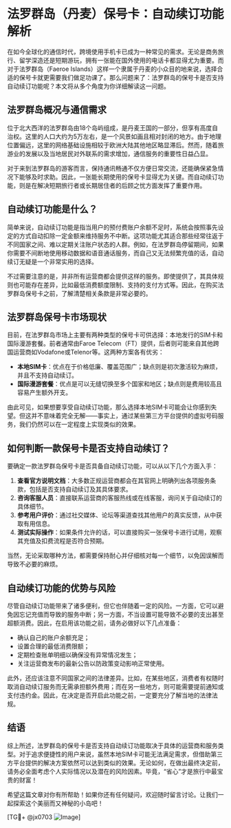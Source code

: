 # 法罗群岛（丹麦）保号卡：自动续订功能解析

在如今全球化的通信时代，跨境使用手机卡已成为一种常见的需求。无论是商务旅行、留学深造还是短期游玩，拥有一张能在国外使用的电话卡都显得尤为重要。而对于法罗群岛（Faeroe Islands）这样一个隶属于丹麦的小众目的地来说，选择合适的保号卡就更需要我们做足功课了。那么问题来了：法罗群岛的保号卡是否支持自动续订功能呢？本文将从多个角度为你详细解读这一问题。

## 法罗群岛概况与通信需求

位于北大西洋的法罗群岛由18个岛屿组成，是丹麦王国的一部分，但享有高度自治权。这里的人口大约为5万左右，是一个风景如画且相对封闭的地方。由于地理位置偏远，这里的网络基础设施相较于欧洲大陆其他地区略显滞后。然而，随着旅游业的发展以及当地居民对外联系的需求增加，通信服务的重要性日益凸显。

对于来到法罗群岛的游客而言，保持通讯畅通不仅方便日常交流，还能确保紧急情况下能够及时求助。因此，一张能长期使用的保号卡显得尤为关键。而自动续订功能，则是在解决短期旅行者或长期居住者的后顾之忧方面发挥了重要作用。

## 自动续订功能是什么？

简单来说，自动续订功能是指当用户的预付费账户余额不足时，系统会按照事先设定的方式自动扣除一定金额来维持服务不中断。这项功能尤其适合那些经常往返于不同国家之间、难以定期关注账户状态的人群。例如，在法罗群岛停留期间，如果你需要不间断地使用移动数据和语音通话服务，而自己又无法频繁充值的话，自动续订无疑是一个非常实用的选择。

不过需要注意的是，并非所有运营商都会提供这样的服务。即使提供了，其具体规则也可能存在差异，比如最低消费额度限制、支持的支付方式等。因此，在购买法罗群岛保号卡之前，了解清楚相关条款是非常必要的。

## 法罗群岛保号卡市场现状

目前，在法罗群岛市场上主要有两种类型的保号卡可供选择：本地发行的SIM卡和国际漫游套餐。前者通常由Faroe Telecom（FT）提供，后者则可能来自其他跨国运营商如Vodafone或Telenor等。这两种方案各有优劣：

- **本地SIM卡**：优点在于价格低廉、覆盖范围广；缺点则是初次激活较为麻烦，并且不支持自动续订。
- **国际漫游套餐**：优点是可以无缝切换至多个国家和地区；缺点则是费用较高且容易产生额外开支。

由此可见，如果想要享受自动续订功能，那么选择本地SIM卡可能会让你感到失望。但这并不意味着完全无解——事实上，通过某些第三方平台提供的虚拟号码服务，我们仍然可以在一定程度上实现类似的效果。

## 如何判断一款保号卡是否支持自动续订？

要确定一款法罗群岛保号卡是否具备自动续订功能，可以从以下几个方面入手：

1. **查看官方说明文档**：大多数正规运营商都会在其官网上明确列出各项服务条款，包括是否支持自动续订及其具体要求。
2. **咨询客服人员**：直接联系运营商的客服热线或在线客服，询问关于自动续订的具体细节。
3. **参考用户评价**：通过社交媒体、论坛等渠道查找其他用户的真实反馈，从中获取有用信息。
4. **测试实际操作**：如果条件允许的话，可以直接购买一张保号卡进行试用，观察其充值及扣费流程是否符合预期。

当然，无论采取哪种方法，都需要保持耐心并仔细核对每一个细节，以免因误解而导致不必要的麻烦。

## 自动续订功能的优势与风险

尽管自动续订功能带来了诸多便利，但它也伴随着一定的风险。一方面，它可以避免因忘记充值而导致的服务中断；另一方面，不当设置可能导致不必要的支出甚至超额消费。因此，在启用该功能之前，请务必做好以下几点准备：

- 确认自己的账户余额充足；
- 设置合理的最低消费限额；
- 定期检查账单明细以确保没有异常情况发生；
- 关注运营商发布的最新公告以防政策变动影响正常使用。

此外，还应该注意不同国家之间的法律差异。比如，在某些地区，消费者有权随时取消自动续订服务而无需承担额外费用；而在另一些地方，则可能需要提前通知或支付违约金。因此，在决定是否开启此功能之前，一定要充分了解当地的法律法规。

## 结语

综上所述，法罗群岛的保号卡是否支持自动续订功能取决于具体的运营商和服务类型。对于追求便捷性的用户来说，虽然本地SIM卡可能无法满足需求，但借助第三方平台提供的解决方案依然可以达到类似的效果。无论如何，在做出最终决定前，请务必全面考虑个人实际情况以及潜在的风险因素。毕竟，“省心”才是旅行中最宝贵的财富！

希望这篇文章对你有所帮助！如果你还有任何疑问，欢迎随时留言讨论。让我们一起探索这个美丽而又神秘的小岛吧！

[TG💪+ @jx0703 ![Image](https://github.com/user-attachments/assets/dbca1d08-cadb-493c-b0ec-ad6f7a83f270)]